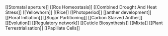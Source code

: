 [[Stomatal aperture]]
[[Ros Homeostasis]]
[[Combined Drought And Heat Stress]]
[[Yellowhorn]]
[[Rice]]
[[Photoperiod]]
[[anther development]]
[[Floral Initiation]]
[[Sugar Partitioning]]
[[Carbon Starved Anther]]
[[Evolution]]
[[Regulatory network]]
[[Cuticle Biosynthesis]]
[[Mixta]]
[[Plant Terrestrialisation]]
[[Papillate Cells]]
